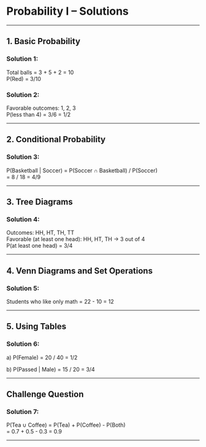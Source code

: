 
# Probability I – Solutions

---

## **1. Basic Probability**

### Solution 1:
Total balls = 3 + 5 + 2 = 10  
P(Red) = 3/10

### Solution 2:
Favorable outcomes: 1, 2, 3  
P(less than 4) = 3/6 = 1/2

---

## **2. Conditional Probability**

### Solution 3:
P(Basketball | Soccer) = P(Soccer ∩ Basketball) / P(Soccer)  
= 8 / 18 = 4/9

---

## **3. Tree Diagrams**

### Solution 4:
Outcomes: HH, HT, TH, TT  
Favorable (at least one head): HH, HT, TH → 3 out of 4  
P(at least one head) = 3/4

---

## **4. Venn Diagrams and Set Operations**

### Solution 5:
Students who like only math = 22 - 10 = 12

---

## **5. Using Tables**

### Solution 6:

a) P(Female) = 20 / 40 = 1/2

b) P(Passed | Male) = 15 / 20 = 3/4

---

## Challenge Question

### Solution 7:
P(Tea ∪ Coffee) = P(Tea) + P(Coffee) - P(Both)  
= 0.7 + 0.5 - 0.3 = 0.9

---
